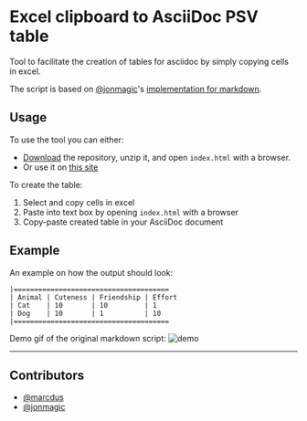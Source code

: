 # Excel clipboard to AsciiDoc PSV table
Tool to facilitate the creation of tables for asciidoc by simply copying cells in excel.

The script is based on [@jonmagic](https://github.com/jonmagic)'s [implementation for markdown](https://github.com/jonmagic/copy-excel-paste-markdown).

## Usage
To use the tool you can either:
- [Download](https://github.com/marcdus/copy-excel-to-asciidoc/archive/refs/heads/main.zip) the repository, unzip it, and open `index.html` with a browser.
- Or use it on [this site](https://marcdus.github.io/copy-excel-to-asciidoc/)

To create the table:
1. Select and copy cells in excel
1. Paste into text box by opening `index.html` with a browser
1. Copy-paste created table in your AsciiDoc document

## Example
An example on how the output should look:
```
|======================================
| Animal | Cuteness | Friendship | Effort
| Cat    | 10       | 10         | 1     
| Dog    | 10       | 1          | 10    
|======================================
```
Demo gif of the original markdown script:
![demo](https://cl.ly/120h1K2Q1Y3H/Screen%20Recording%202016-08-31%20at%2010.31%20PM.gif)

---
## Contributors
- [@marcdus](https://github.com/marcdus)
- [@jonmagic](https://github.com/jonmagic)

